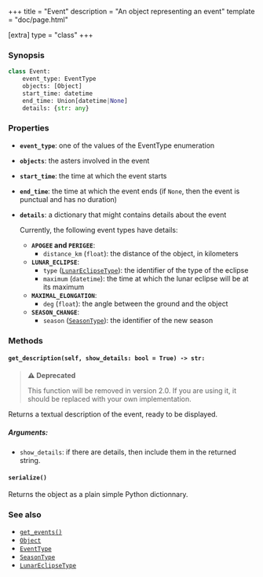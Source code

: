 +++
title = "Event"
description = "An object representing an event"
template = "doc/page.html"

[extra]
type = "class"
+++

### Synopsis

```python
class Event:
    event_type: EventType
    objects: [Object]
    start_time: datetime
    end_time: Union[datetime|None]
    details: {str: any}
```

### Properties

- **`event_type`**: one of the values of the EventType enumeration
- **`objects`**: the asters involved in the event
- **`start_time`**: the time at which the event starts
- **`end_time`**: the time at which the event ends (if `None`, then the event is punctual and has no duration)
- **`details`**: a dictionary that might contains details about the event
  
  Currently, the following event types have details:
  - **`APOGEE` and `PERIGEE`**:
    - `distance_km` (`float`): the distance of the object, in kilometers
  - **`LUNAR_ECLIPSE`**:
    - `type` ([`LunarEclipseType`](@/lib/doc/1.1/enums/LunarEclipseType.md)): the identifier of the type of the eclipse
    - `maximum` (`datetime`): the time at which the lunar eclipse will be at its maximum
  - **`MAXIMAL_ELONGATION`**:
    - `deg` (`float`): the angle between the ground and the object
  - **`SEASON_CHANGE`**:
    - `season` ([`SeasonType`](@/lib/doc/1.1/enums/SeasonType.md)): the identifier of the new season

### Methods

#### `get_description(self, show_details: bool = True) -> str:`

> **⚠️ Deprecated**
>
> This function will be removed in version 2.0. If you are using it, it should be replaced with your own implementation.

Returns a textual description of the event, ready to be displayed.

##### Arguments:

- `show_details`: if there are details, then include them in the returned string.

#### `serialize()`

Returns the object as a plain simple Python dictionnary.

### See also

- [`get_events()`](@/lib/doc/1.1/functions/get_events.md)
- [`Object`](@/lib/doc/1.1/model/Object.md)
- [`EventType`](@/lib/doc/1.1/enums/EventType.md)
- [`SeasonType`](@/lib/doc/1.1/enums/SeasonType.md)
- [`LunarEclipseType`](@/lib/doc/1.1/enums/LunarEclipseType.md)
